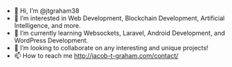 - 👋 Hi, I’m @jtgraham38
- 👀 I’m interested in Web Development, Blockchain Development, Artificial Intelligence, and more. 
- 🌱 I’m currently learning Websockets, Laravel, Android Development, and WordPress Development.
- 💞️ I’m looking to collaborate on any interesting and unique projects!
- 📫 How to reach me http://jacob-t-graham.com/contact/

<!---
jtgraham38/jtgraham38 is a ✨ special ✨ repository because its `README.md` (this file) appears on your GitHub profile.
You can click the Preview link to take a look at your changes.
--->
